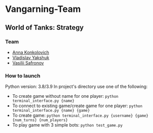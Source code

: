 # Vangarning-Team
## World of Tanks: Strategy

### Team
 - [Anna Konkolovich](https://github.com/anyakonkolovich)
 - [Vladislav Yakshuk](https://github.com/liquidgoo)
 - [Vasilii Safronov](https://github.com/VaSeWS)

### How to launch
Python version: 3.8/3.9
In project's directory use one of the following:

 - To create game without name for one player: `python
   terminal_interface.py {name}`
 - To connect to existing game/create game for one player: `python
   terminal_interface.py {name} {game}`
 - To create game: `python terminal_interface.py {username} {game}
   {num_turns} {num_players}`
 - To play game with 3 simple bots: `python test_game.py`